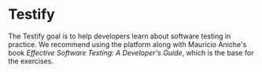 # Testify

The Testify goal is to help developers learn about software testing in practice. We recommend using the platform along with Mauricio Aniche's book _Effective Software Testing: A Developer's Guide_, which is the base for the exercises.
